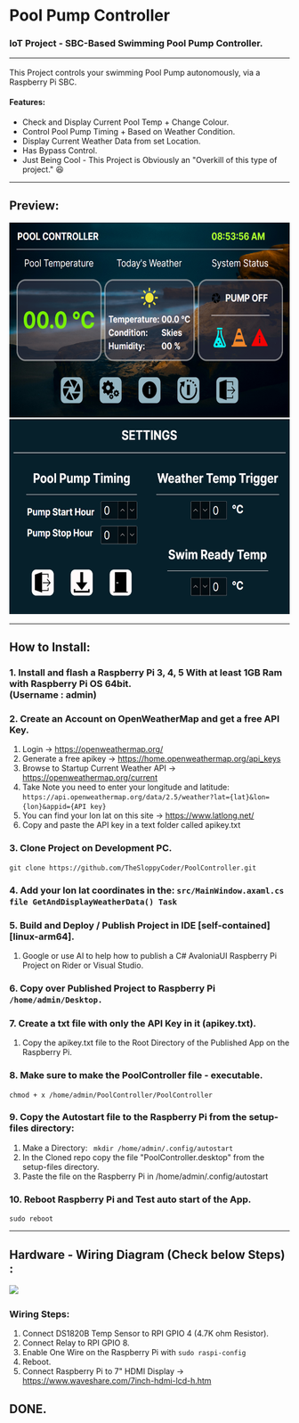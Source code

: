 ﻿
# Pool Pump Controller
### IoT Project - SBC-Based Swimming Pool Pump Controller. <hr/>

This Project controls your swimming Pool Pump autonomously, via a Raspberry Pi SBC.

#### Features: <br/>
+ Check and Display Current Pool Temp + Change Colour.
+ Control Pool Pump Timing + Based on Weather Condition.
+ Display Current Weather Data from set Location.
+ Has Bypass Control.
+ Just Being Cool - This Project is Obviously an "Overkill of this type of project." 😆
<hr/>

## Preview:

<img src="setup-files/dashboard.png" height="350"/>
<img src="setup-files/settings.png" height="350"/>

<hr/>

## How to Install: <br/>
### 1. Install and flash a Raspberry Pi 3, 4, 5 With at least 1GB Ram with Raspberry Pi OS 64bit. <br/> (Username : admin)

### 2. Create an Account on OpenWeatherMap and get a free API Key.
1. Login -> https://openweathermap.org/
2. Generate a free apikey -> https://home.openweathermap.org/api_keys
3. Browse to Startup Current Weather API -> https://openweathermap.org/current
4. Take Note you need to enter your longitude and latitude:
   ```https://api.openweathermap.org/data/2.5/weather?lat={lat}&lon={lon}&appid={API key}```
5. You can find your lon lat on this site -> https://www.latlong.net/
6. Copy and paste the API key in a text folder called apikey.txt

### 3. Clone Project on Development PC.
```
git clone https://github.com/TheSloppyCoder/PoolController.git
```

### 4. Add your lon lat coordinates in the: ```src/MainWindow.axaml.cs file GetAndDisplayWeatherData() Task```

### 5. Build and Deploy / Publish Project in IDE [self-contained] [linux-arm64].
1. Google or use AI to help how to publish a C# AvaloniaUI Raspberry Pi Project on Rider or Visual Studio.

### 6. Copy over Published Project to Raspberry Pi ```/home/admin/Desktop.```

### 7. Create a txt file with only the API Key in it (apikey.txt). <br/>
1. Copy the apikey.txt file to the Root Directory of the Published App on the Raspberry Pi.

### 8. Make sure to make the PoolController file - executable.
```
chmod + x /home/admin/PoolController/PoolController
```
### 9. Copy the Autostart file to the Raspberry Pi from the setup-files directory:
1. Make a Directory: ``` mkdir /home/admin/.config/autostart```
2. In the Cloned repo copy the file "PoolController.desktop" from the setup-files directory.
3. Paste the file on the Raspberry Pi in /home/admin/.config/autostart

### 10. Reboot Raspberry Pi and Test auto start of the App.
```
sudo reboot
```

<hr/>

## Hardware - Wiring Diagram (Check below Steps) :

<img src="setup-files/Wiring%20Diagram.png" height="350">

### Wiring Steps:
1. Connect DS1820B Temp Sensor to RPI GPIO 4 (4.7K ohm Resistor).
2. Connect Relay to RPI GPIO 8.
3. Enable One Wire on the Raspberry Pi with ``` sudo raspi-config ```
4. Reboot.
5. Connect Raspberry Pi to 7" HDMI Display -> https://www.waveshare.com/7inch-hdmi-lcd-h.htm

## DONE.


